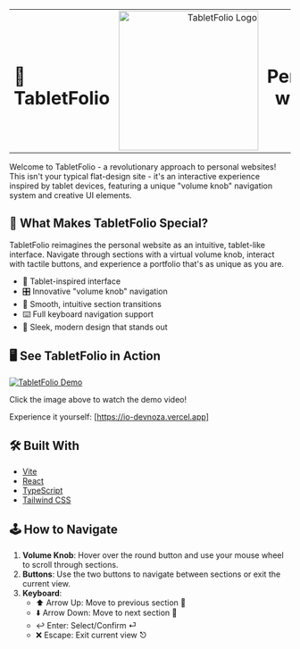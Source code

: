 <table >
  <tr>
    <td align="left" width="35%">
      <h1>🌟 TabletFolio</h1>
    </td>
    <td align="right" width="30%">
      <img src="https://github.com/user-attachments/assets/2fa23b09-b2ef-4da4-86f4-5893457b48dd" alt="TabletFolio Logo" width="250">
    </td>
    <td align="right" width="100%">
      <h1>Personal website</h1>
    </td>
  </tr>
</table>

Welcome to TabletFolio - a revolutionary approach to personal websites! This isn't your typical flat-design site - it's an interactive experience inspired by tablet devices, featuring a unique "volume knob" navigation system and creative UI elements.

## 🚀 What Makes TabletFolio Special?

TabletFolio reimagines the personal website as an intuitive, tablet-like interface. Navigate through sections with a virtual volume knob, interact with tactile buttons, and experience a portfolio that's as unique as you are.

- 📱 Tablet-inspired interface
- 🎛️ Innovative "volume knob" navigation
- 🔄 Smooth, intuitive section transitions
- ⌨️ Full keyboard navigation support
- 🎨 Sleek, modern design that stands out

## 🖥️ See TabletFolio in Action

[![TabletFolio Demo](https://img.youtube.com/vi/ySPEWMxXerI/0.jpg)](https://youtu.be/ySPEWMxXerI)

Click the image above to watch the demo video!


Experience it yourself: [https://io-devnoza.vercel.app]

## 🛠️ Built With


- [Vite](https://vitejs.dev/)
- [React](https://reactjs.org/)
- [TypeScript](https://www.typescriptlang.org/)
- [Tailwind CSS](https://tailwindcss.com/)

## 🕹️ How to Navigate

1. **Volume Knob**: Hover over the round button and use your mouse wheel to scroll through sections.
2. **Buttons**: Use the two buttons to navigate between sections or exit the current view.
3. **Keyboard**: 
   - ⬆️ Arrow Up: Move to previous section   🔼
   - ⬇️ Arrow Down: Move to next section     🔽
   - ↩️ Enter: Select/Confirm                ⏎
   - ❌ Escape: Exit current view            ⎋
